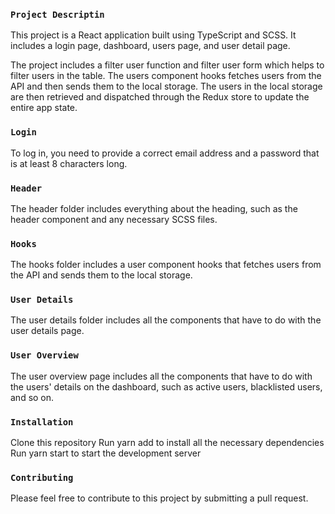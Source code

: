 ### `Project Descriptin`

This project is a React application built using TypeScript and SCSS. It includes a login page, dashboard, users page, and user detail page.

The project includes a filter user function and filter user form which helps to filter users in the table. The users component hooks fetches users from the API and then sends them to the local storage. The users in the local storage are then retrieved and dispatched through the Redux store to update the entire app state.

### `Login`

To log in, you need to provide a correct email address and a password that is at least 8 characters long.

### `Header`

The header folder includes everything about the heading, such as the header component and any necessary SCSS files.

### `Hooks`

The hooks folder includes a user component hooks that fetches users from the API and sends them to the local storage.

### `User Details`

The user details folder includes all the components that have to do with the user details page.

### `User Overview`

The user overview page includes all the components that have to do with the users' details on the dashboard, such as active users, blacklisted users, and so on.

### `Installation`

Clone this repository
Run yarn add to install all the necessary dependencies
Run yarn start to start the development server

### `Contributing`

Please feel free to contribute to this project by submitting a pull request.
